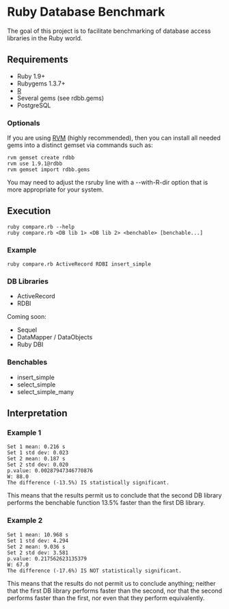 # Ruby Database Benchmark

The goal of this project is to facilitate benchmarking of database access
libraries in the Ruby world.

## Requirements

* Ruby 1.9+
* Rubygems 1.3.7+
* [R](http://www.r-project.org/)
* Several gems (see rdbb.gems)
* PostgreSQL

### Optionals

If you are using [RVM](http://rvm.beginrescueend.com/) (highly recommended),
then you can install all needed gems into a distinct gemset via commands such
as:

    rvm gemset create rdbb
    rvm use 1.9.1@rdbb
    rvm gemset import rdbb.gems

You may need to adjust the rsruby line with a --with-R-dir option that is more
appropriate for your system.

## Execution

    ruby compare.rb --help
    ruby compare.rb <DB lib 1> <DB lib 2> <benchable> [benchable...]

### Example

    ruby compare.rb ActiveRecord RDBI insert_simple

### DB Libraries

* ActiveRecord
* RDBI

Coming soon:

* Sequel
* DataMapper / DataObjects
* Ruby DBI

### Benchables

* insert_simple
* select_simple
* select_simple_many

## Interpretation

### Example 1

    Set 1 mean: 0.216 s
    Set 1 std dev: 0.023
    Set 2 mean: 0.187 s
    Set 2 std dev: 0.020
    p.value: 0.00287947346770876
    W: 88.0
    The difference (-13.5%) IS statistically significant.

This means that the results permit us to conclude that the second DB library
performs the benchable function 13.5% faster than the first DB library.

### Example 2

    Set 1 mean: 10.968 s
    Set 1 std dev: 4.294
    Set 2 mean: 9.036 s
    Set 2 std dev: 3.581
    p.value: 0.217562623135379
    W: 67.0
    The difference (-17.6%) IS NOT statistically significant.

This means that the results do not permit us to conclude anything; neither
that the first DB library performs faster than the second, nor that the second
performs faster than the first, nor even that they perform equivalently.
